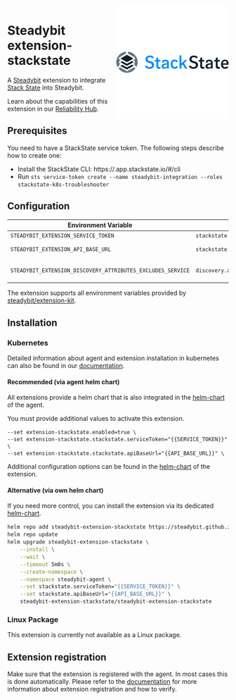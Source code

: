 <img src="./stackstate.png" align="right" alt="StackState logo">

# Steadybit extension-stackstate

A [Steadybit](https://www.steadybit.com/) extension to integrate [Stack State](https://www.stackstate.com/) into Steadybit.

Learn about the capabilities of this extension in our [Reliability Hub](https://hub.steadybit.com/extension/com.steadybit.extension_stackstate).

## Prerequisites

You need to have a StackState service token. The following steps describe how to create one:
- Install the StackState CLI: https://<your-company>.app.stackstate.io/#/cli
- Run `sts service-token create --name steadybit-integration --roles stackstate-k8s-troubleshooter`


## Configuration

| Environment Variable                                        | Helm value                              | Meaning                                                                                                                 | Required | Default |
|-------------------------------------------------------------|-----------------------------------------|-------------------------------------------------------------------------------------------------------------------------|----------|---------|
| `STEADYBIT_EXTENSION_SERVICE_TOKEN`                         | `stackstate.serviceToken`               | Stack State Service Token                                                                                               | yes      |         |
| `STEADYBIT_EXTENSION_API_BASE_URL`                          | `stackstate.apiBaseUrl`                 | Stack State API Base URL (example: https://yourcompany.app.stackstate.io/api)                                           | yes      |         |
| `STEADYBIT_EXTENSION_DISCOVERY_ATTRIBUTES_EXCLUDES_SERVICE` | `discovery.attributes.excludes.service` | List of Service Attributes which will be excluded during discovery. Checked by key equality and supporting trailing "*" | no       |         |


The extension supports all environment variables provided by [steadybit/extension-kit](https://github.com/steadybit/extension-kit#environment-variables).

## Installation

### Kubernetes

Detailed information about agent and extension installation in kubernetes can also be found in
our [documentation](https://docs.steadybit.com/install-and-configure/install-agent/install-on-kubernetes).

#### Recommended (via agent helm chart)

All extensions provide a helm chart that is also integrated in the
[helm-chart](https://github.com/steadybit/helm-charts/tree/main/charts/steadybit-agent) of the agent.

You must provide additional values to activate this extension.

```
--set extension-stackstate.enabled=true \
--set extension-stackstate.stackstate.serviceToken="{{SERVICE_TOKEN}}" \
--set extension-stackstate.stackstate.apiBaseUrl="{{API_BASE_URL}}" \
```

Additional configuration options can be found in
the [helm-chart](https://github.com/steadybit/extension-stackstate/blob/main/charts/steadybit-extension-stackstate/values.yaml) of the
extension.

#### Alternative (via own helm chart)

If you need more control, you can install the extension via its
dedicated [helm-chart](https://github.com/steadybit/extension-stackstate/blob/main/charts/steadybit-extension-stackstate).

```bash
helm repo add steadybit-extension-stackstate https://steadybit.github.io/extension-stackstate
helm repo update
helm upgrade steadybit-extension-stackstate \
    --install \
    --wait \
    --timeout 5m0s \
    --create-namespace \
    --namespace steadybit-agent \
    --set stackstate.serviceToken="{{SERVICE_TOKEN}}" \
    --set stackstate.apiBaseUrl="{{API_BASE_URL}}" \
    steadybit-extension-stackstate/steadybit-extension-stackstate
```

### Linux Package

This extension is currently not available as a Linux package.

## Extension registration

Make sure that the extension is registered with the agent. In most cases this is done automatically. Please refer to
the [documentation](https://docs.steadybit.com/install-and-configure/install-agent/extension-discovery) for more
information about extension registration and how to verify.
